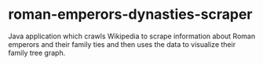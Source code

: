 # roman-emperors-dynasties-scraper
Java application which crawls Wikipedia to scrape information about Roman emperors and their family ties and then uses the data to visualize their family tree graph.
